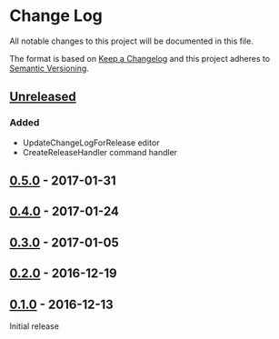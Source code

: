 # Change Log

All notable changes to this project will be documented in this file.

The format is based on [Keep a Changelog](http://keepachangelog.com/)
and this project adheres to [Semantic Versioning](http://semver.org/).

## [Unreleased]

[Unreleased]: https://github.com/atomist-rugs/handler-sandbox/compare/0.5.0...HEAD

### Added

-   UpdateChangeLogForRelease editor
-   CreateReleaseHandler command handler

## [0.5.0] - 2017-01-31

[0.5.0]: https://github.com/atomist-rugs/handler-sandbox/compare/0.4.0...0.5.0

## [0.4.0] - 2017-01-24

[0.4.0]: https://github.com/atomist-rugs/handler-sandbox/compare/0.3.0...0.4.0

## [0.3.0] - 2017-01-05

[0.3.0]: https://github.com/atomist-rugs/handler-sandbox/compare/0.2.0...0.3.0

## [0.2.0] - 2016-12-19

[0.2.0]: https://github.com/atomist-rugs/handler-sandbox/compare/0.1.0...0.2.0

## [0.1.0] - 2016-12-13

[0.1.0]: https://github.com/atomist-rugs/handler-sandbox/tree/0.1.0

Initial release
